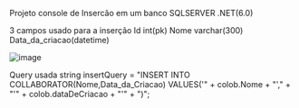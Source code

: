 Projeto console  de Insercão em um banco SQLSERVER .NET(6.0)

3 campos usado para a inserção
Id int(pk)
Nome varchar(300)
Data_da_criacao(datetime)


![image](https://user-images.githubusercontent.com/82232439/184281705-3f32846b-25bf-4c12-936d-59d7b01f3786.png)


Query usada 
string insertQuery = "INSERT INTO COLLABORATOR(Nome,Data_da_Criacao) VALUES('" + colob.Nome + "'," + "'" + colob.dataDeCriacao + "'" + ")";
